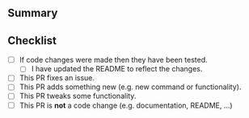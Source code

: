 ## Summary

<!-- What is this pull request for? Does it fix any issues? -->

## Checklist

<!-- Put an x inside [ ] to check it, like so: [x] -->

- [ ] If code changes were made then they have been tested.
    - [ ] I have updated the README to reflect the changes.
- [ ] This PR fixes an issue.
- [ ] This PR adds something new (e.g. new command or functionality).
- [ ] This PR tweaks some functionality.
- [ ] This PR is **not** a code change (e.g. documentation, README, ...)
